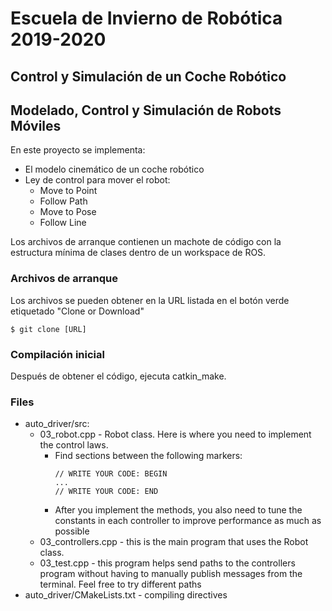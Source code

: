 # Escuela de Invierno de Robótica 2019-2020
## Control y Simulación de un Coche Robótico
## Modelado, Control y Simulación de Robots Móviles

En este proyecto se implementa:
* El modelo cinemático de un coche robótico
* Ley de control para mover el robot:
  * Move to Point
  * Follow Path
  * Move to Pose
  * Follow Line

Los archivos de arranque contienen un machote de código con la estructura mínima de clases dentro de un workspace de ROS. 

### Archivos de arranque
Los archivos se pueden obtener en la URL listada en el botón verde etiquetado "Clone or Download"

```$ git clone [URL]```

### Compilación inicial
Después de obtener el código, ejecuta catkin_make. 


### Files
* auto_driver/src:
  * 03_robot.cpp - Robot class. Here is where you need to implement the control laws. 
    * Find sections between the following markers:
      ```
      // WRITE YOUR CODE: BEGIN
      ...
      // WRITE YOUR CODE: END
      ```
    * After you implement the methods, you also need to tune the constants in each controller to improve performance as much as possible
  * 03_controllers.cpp - this is the main program that uses the Robot class. 
  * 03_test.cpp - this program helps send paths to the controllers program without having to manually publish messages from the terminal. Feel free to try different paths
* auto_driver/CMakeLists.txt - compiling directives

###
